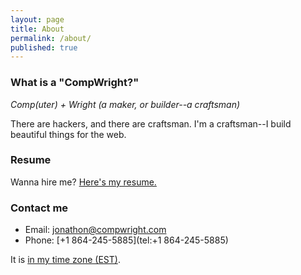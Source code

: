```yaml
---
layout: page
title: About
permalink: /about/
published: true
---
```


### What is a "CompWright?"

_Comp(uter) + Wright (a maker, or builder--a craftsman)_

There are hackers, and there are craftsman. I'm a craftsman--I build beautiful things for the web.

### Resume

Wanna hire me? [Here's my resume.](https://stackoverflow.com/cv/jhill)

<!-- Calendly badge widget begin -->
<link href="https://assets.calendly.com/assets/external/widget.css" rel="stylesheet">
<script src="https://assets.calendly.com/assets/external/widget.js" type="text/javascript"></script>
<script type="text/javascript">Calendly.initBadgeWidget({url: 'https://calendly.com/compwright', text: 'Schedule time with me', color: '#00a2ff', branding: true});</script>
<!-- Calendly badge widget end -->

### Contact me

* Email: [jonathon@compwright.com](mailto:jonathon@compwright.com)
* Phone: [+1 864-245-5885](tel:+1 864-245-5885)

It is <span id="Atlanta_z161"></span> <a href="https://time.is/Atlanta" id="time_is_link" rel="nofollow">in my time zone (EST)</a>.

<script src="//widget.time.is/t.js"></script>
<script>
time_is_widget.init({Atlanta_z161:{time_format:"12hours:minutes:secondsAMPM"}});
</script>
